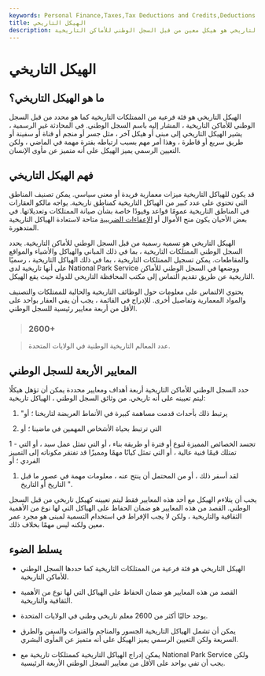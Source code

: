 ```yaml
---
keywords: Personal Finance,Taxes,Tax Deductions and Credits,Deductions and Credits
title: الهيكل التاريخي
description: الهيكل التاريخي هو هيكل معين من قبل السجل الوطني للأماكن التاريخية.
---
```


# الهيكل التاريخي
## ما هو الهيكل التاريخي؟

الهيكل التاريخي هو فئة فرعية من الممتلكات التاريخية كما هو محدد من قبل السجل الوطني للأماكن التاريخية ، المشار إليه باسم السجل الوطني. في المحادثة غير الرسمية ، يشير الهيكل التاريخي إلى مبنى أو هيكل آخر ، مثل جسر أو منجم أو قناة أو سفينة أو طريق سريع أو قاطرة ، وهذا أمر مهم بسبب ارتباطه بفترة مهمة في الماضي ، ولكن التعيين الرسمي يميز الهيكل على أنه متميز عن مأوى الإنسان.

## فهم الهيكل التاريخي

قد يكون للهياكل التاريخية ميزات معمارية فريدة أو معنى سياسي. يمكن تصنيف المناطق التي تحتوي على عدد كبير من الهياكل التاريخية كمناطق تاريخية. يواجه مالكو العقارات في المناطق التاريخية عمومًا قواعد وقيودًا خاصة بشأن صيانة الممتلكات وتعديلاتها. في بعض الأحيان يكون منح الأموال أو [الإعفاءات الضريبية](/taxcredit) متاحة لاستعادة الهياكل التاريخية المتدهورة.

الهيكل التاريخي هو تسمية رسمية من قبل السجل الوطني للأماكن التاريخية. يحدد السجل الوطني الممتلكات التاريخية ، بما في ذلك المباني والهياكل والأشياء والمواقع والمقاطعات. يمكن تسجيل الممتلكات التاريخية ، بما في ذلك الهياكل التاريخية ، رسميًا على أنها تاريخية لدى National Park Service ووضعها في السجل الوطني للأماكن التاريخية عن طريق تقديم التماس إلى مكتب المحافظة التاريخي للدولة حيث يقع الهيكل.

يحتوي الالتماس على معلومات حول الوظائف التاريخية والحالية للممتلكات والتصنيف والمواد المعمارية وتفاصيل أخرى. للإدراج في القائمة ، يجب أن يفي العقار بواحد على الأقل من أربعة معايير رئيسية للسجل الوطني.

> ### 2600+

> عدد المعالم التاريخية الوطنية في الولايات المتحدة.

>

## المعايير الأربعة للسجل الوطني

حدد السجل الوطني للأماكن التاريخية أربعة أهداف ومعايير محددة يمكن أن تؤهل هيكلًا ليتم تعيينه على أنه تاريخي. من وثائق السجل الوطني ، الهياكل تاريخية:

1. "يرتبط ذلك بأحداث قدمت مساهمة كبيرة في الأنماط العريضة لتاريخنا ؛ أو

1. التي ترتبط بحياة الأشخاص المهمين في ماضينا ؛ أو

1 - تجسد الخصائص المميزة لنوع أو فترة أو طريقة بناء ، أو التي تمثل عمل سيد ، أو التي تمتلك قيمًا فنية عالية ، أو التي تمثل كيانًا مهمًا ومميزًا قد تفتقر مكوناته إلى التمييز الفردي ؛ أو

1. لقد أسفر ذلك ، أو من المحتمل أن ينتج عنه ، معلومات مهمة في عصور ما قبل التاريخ أو التاريخ ".

يجب أن يتلاءم الهيكل مع أحد هذه المعايير فقط ليتم تعيينه كهيكل تاريخي من قبل السجل الوطني. القصد من هذه المعايير هو ضمان الحفاظ على الهياكل التي لها نوع من الأهمية الثقافية والتاريخية ، ولكن لا يجب الإفراط في استخدام التسمية لمبنى هو مجرد عمر معين ولكنه ليس مهمًا بخلاف ذلك.

## يسلط الضوء

- الهيكل التاريخي هو فئة فرعية من الممتلكات التاريخية كما حددها السجل الوطني للأماكن التاريخية.

- القصد من هذه المعايير هو ضمان الحفاظ على الهياكل التي لها نوع من الأهمية الثقافية والتاريخية.

- يوجد حاليًا أكثر من 2600 معلم تاريخي وطني في الولايات المتحدة.

- يمكن أن تشمل الهياكل التاريخية الجسور والمناجم والقنوات والسفن والطرق السريعة ولكن التعيين الرسمي يميز الهيكل على أنه متميز عن المأوى البشري.

- يمكن إدراج الهياكل التاريخية كممتلكات تاريخية مع National Park Service ولكن يجب أن تفي بواحد على الأقل من معايير السجل الوطني الأربعة الرئيسية.

